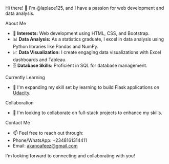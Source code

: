 Hi there! 👋
I'm @laplace125, and I have a passion for web development and data analysis.

About Me
- 👀 **Interests:** Web development using HTML, CSS, and Bootstrap.
- 📊 **Data Analysis:** As a statistics graduate, I excel in data analysis using Python libraries like Pandas and NumPy.
- 📈 **Data Visualization:** I create engaging data visualizations with Excel dashboards and Tableau.
- 🗄️ **Database Skills:** Proficient in SQL for database management.

Currently Learning
- 🌱 I'm expanding my skill set by learning to build Flask applications on [Udacity](https://www.udacity.com/).

Collaboration
- 💞️ I'm looking to collaborate on full-stack projects to enhance my skills.

Contact Me
- 📫 Feel free to reach out through:
- Phone/WhatsApp: +2348161314411
- Email: akanoafeez@gmail.com

I'm looking forward to connecting and collaborating with you!


<!---
laplace125/laplace125 is a ✨ special ✨ repository because its `README.md` (this file) appears on your GitHub profile.
You can click the Preview link to take a look at your changes.
--->
